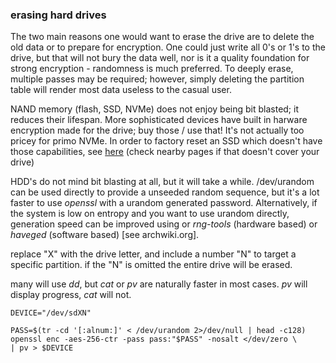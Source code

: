 ### erasing hard drives

The two main reasons one would want to erase the drive are to delete the old data or to prepare for encryption. One could just write all 0's or 1's to the drive, but that will not bury the data well, nor is it a quality foundation for strong encryption - randomness is much preferred. To deeply erase, multiple passes may be required; however, simply deleting the partition table will render most data useless to the casual user.

NAND memory (flash, SSD, NVMe) does not enjoy being bit blasted; it reduces their lifespan. More sophisticated devices have built in harware encryption made for the drive; buy those / use that! It's not actually too pricey for primo NVMe. In order to factory reset an SSD which doesn't have those capabilities, see [here](https://wiki.archlinux.org/title/Solid_state_drive/Memory_cell_clearing) (check nearby pages if that doesn't cover your drive)

HDD's do not mind bit blasting at all, but it will take a while. /dev/urandom can be used directly to provide a unseeded random sequence, but it's a lot faster to use _openssl_ with a urandom generated password. Alternatively, if the system is low on entropy and you want to use urandom directly, generation speed can be improved using or _rng-tools_ (hardware based) or _haveged_ (software based) \[see archwiki.org\].

replace "X" with the drive letter, and include a number "N" to target a specific partition. if the "N" is omitted the entire drive will be erased.

many will use _dd_, but _cat_ or _pv_ are naturally faster in most cases. _pv_ will display progress, _cat_ will not.

```
DEVICE="/dev/sdXN"

PASS=$(tr -cd '[:alnum:]' < /dev/urandom 2>/dev/null | head -c128)
openssl enc -aes-256-ctr -pass pass:"$PASS" -nosalt </dev/zero \
| pv > $DEVICE

```

